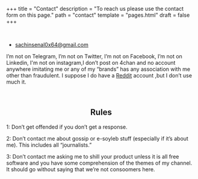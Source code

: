 +++
title = "Contact"
description = "To reach us please use the contact form on this page."
path = "contact"
template = "pages.html"
draft = false
+++

<br>

- [sachinsenal0x64@gmail.com](mailto:sachinsenal0x64@gmail.com)

I’m not on Telegram, I’m not on Twitter, I’m not on Facebook, I’m not on Linkedin, I'm not on instagram,I don’t post on 4chan and no account anywhere imitating me or any of my “brands” has any association with me other than fraudulent. I suppose I do have a [Reddit](https://www.reddit.com/user/HomeworkAccording189/) account ,but I don’t use much it.

<br>

## <center>Rules</center>


1: Don’t get offended if you don’t get a response.<br>

2: Don’t contact me about gossip or e-soyleb stuff (especially if it’s about me). This includes all “journalists.”<br>

3: Don’t contact me asking me to shill your product unless it is all free software and you have some comprehension of the themes of my channel. It should go without saying that we’re not consoomers here.
